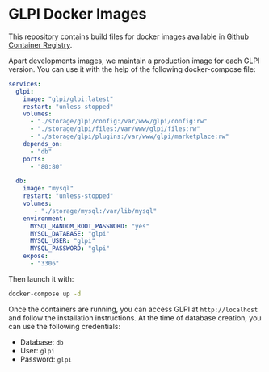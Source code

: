# GLPI Docker Images

This repository contains build files for docker images available in [Github Container Registry](https://github.com/orgs/glpi-project/packages?ecosystem=container).

Apart developments images, we maintain a production image for each GLPI version.
You can use it with the help of the following docker-compose file:

```yaml
services:
  glpi:
    image: "glpi/glpi:latest"
    restart: "unless-stopped"
    volumes:
      - "./storage/glpi/config:/var/www/glpi/config:rw"
      - "./storage/glpi/files:/var/www/glpi/files:rw"
      - "./storage/glpi/plugins:/var/www/glpi/marketplace:rw"
    depends_on:
      - "db"
    ports:
      - "80:80"

  db:
    image: "mysql"
    restart: "unless-stopped"
    volumes:
       - "./storage/mysql:/var/lib/mysql"
    environment:
      MYSQL_RANDOM_ROOT_PASSWORD: "yes"
      MYSQL_DATABASE: "glpi"
      MYSQL_USER: "glpi"
      MYSQL_PASSWORD: "glpi"
    expose:
      - "3306"
```

Then launch it with:

```bash
docker-compose up -d
```

Once the containers are running, you can access GLPI at `http://localhost` and follow the installation instructions.
At the time of database creation, you can use the following credentials:
- Database: `db`
- User: `glpi`
- Password: `glpi`

